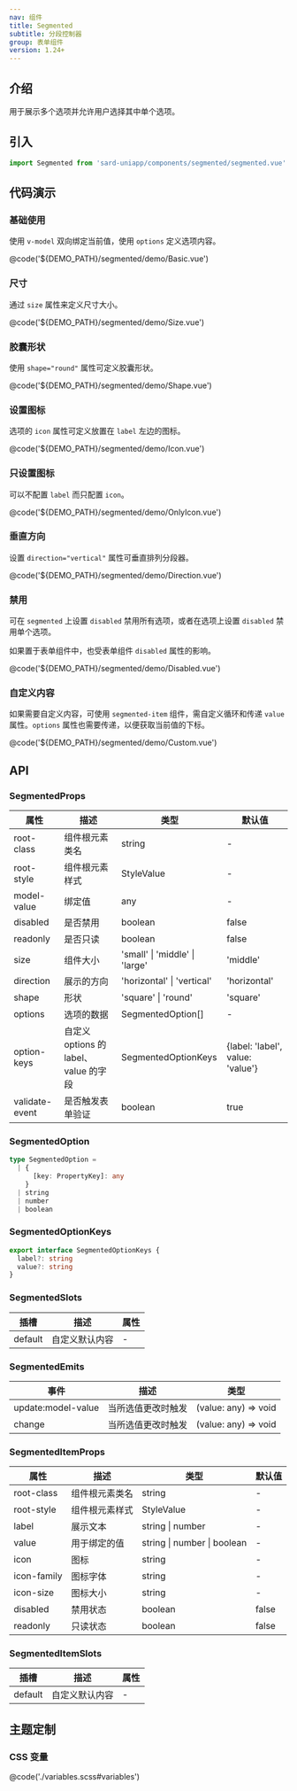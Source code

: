 ```yaml
---
nav: 组件
title: Segmented
subtitle: 分段控制器
group: 表单组件
version: 1.24+
---
```


## 介绍

用于展示多个选项并允许用户选择其中单个选项。

## 引入

```ts
import Segmented from 'sard-uniapp/components/segmented/segmented.vue'
```

## 代码演示

### 基础使用

使用 `v-model` 双向绑定当前值，使用 `options` 定义选项内容。

@code('${DEMO_PATH}/segmented/demo/Basic.vue')

### 尺寸

通过 `size` 属性来定义尺寸大小。

@code('${DEMO_PATH}/segmented/demo/Size.vue')

### 胶囊形状

使用 `shape="round"` 属性可定义胶囊形状。

@code('${DEMO_PATH}/segmented/demo/Shape.vue')

### 设置图标

选项的 `icon` 属性可定义放置在 `label` 左边的图标。

@code('${DEMO_PATH}/segmented/demo/Icon.vue')

### 只设置图标

可以不配置 `label` 而只配置 `icon`。

@code('${DEMO_PATH}/segmented/demo/OnlyIcon.vue')

### 垂直方向

设置 `direction="vertical"` 属性可垂直排列分段器。

@code('${DEMO_PATH}/segmented/demo/Direction.vue')

### 禁用

可在 `segmented` 上设置 `disabled` 禁用所有选项，或者在选项上设置 `disabled` 禁用单个选项。

如果置于表单组件中，也受表单组件 `disabled` 属性的影响。

@code('${DEMO_PATH}/segmented/demo/Disabled.vue')

### 自定义内容

如果需要自定义内容，可使用 `segmented-item` 组件，需自定义循环和传递 `value` 属性。`options` 属性也需要传递，以便获取当前值的下标。

@code('${DEMO_PATH}/segmented/demo/Custom.vue')

## API

### SegmentedProps

| 属性           | 描述                                  | 类型                           | 默认值                           |
| -------------- | ------------------------------------- | ------------------------------ | -------------------------------- |
| root-class     | 组件根元素类名                        | string                         | -                                |
| root-style     | 组件根元素样式                        | StyleValue                     | -                                |
| model-value    | 绑定值                                | any                            | -                                |
| disabled       | 是否禁用                              | boolean                        | false                            |
| readonly       | 是否只读                              | boolean                        | false                            |
| size           | 组件大小                              | 'small' \| 'middle' \| 'large' | 'middle'                         |
| direction      | 展示的方向                            | 'horizontal' \| 'vertical'     | 'horizontal'                     |
| shape          | 形状                                  | 'square' \| 'round'            | 'square'                         |
| options        | 选项的数据                            | SegmentedOption[]              | -                                |
| option-keys    | 自定义 options 的 label、value 的字段 | SegmentedOptionKeys            | {label: 'label', value: 'value'} |
| validate-event | 是否触发表单验证                      | boolean                        | true                             |

### SegmentedOption

```ts
type SegmentedOption =
  | {
      [key: PropertyKey]: any
    }
  | string
  | number
  | boolean
```

### SegmentedOptionKeys

```ts
export interface SegmentedOptionKeys {
  label?: string
  value?: string
}
```

### SegmentedSlots

| 插槽    | 描述           | 属性 |
| ------- | -------------- | ---- |
| default | 自定义默认内容 | -    |

### SegmentedEmits

| 事件               | 描述               | 类型                 |
| ------------------ | ------------------ | -------------------- |
| update:model-value | 当所选值更改时触发 | (value: any) => void |
| change             | 当所选值更改时触发 | (value: any) => void |

### SegmentedItemProps

| 属性        | 描述           | 类型                        | 默认值 |
| ----------- | -------------- | --------------------------- | ------ |
| root-class  | 组件根元素类名 | string                      | -      |
| root-style  | 组件根元素样式 | StyleValue                  | -      |
| label       | 展示文本       | string \| number            | -      |
| value       | 用于绑定的值   | string \| number \| boolean | -      |
| icon        | 图标           | string                      | -      |
| icon-family | 图标字体       | string                      | -      |
| icon-size   | 图标大小       | string                      | -      |
| disabled    | 禁用状态       | boolean                     | false  |
| readonly    | 只读状态       | boolean                     | false  |

### SegmentedItemSlots

| 插槽    | 描述           | 属性 |
| ------- | -------------- | ---- |
| default | 自定义默认内容 | -    |

## 主题定制

### CSS 变量

@code('./variables.scss#variables')
